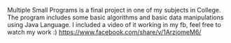 Multiple Small Programs is a final project in one of my subjects in College. The program includes some basic algorithms and basic data manipulations using Java Language. I included a video of it working in my fb, feel free to watch my work :)
https://www.facebook.com/share/v/1ArziomeM6/
